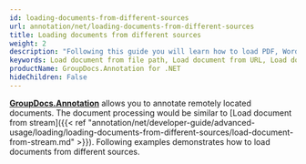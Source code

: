 ```yaml
---
id: loading-documents-from-different-sources
url: annotation/net/loading-documents-from-different-sources
title: Loading documents from different sources
weight: 2
description: "Following this guide you will learn how to load PDF, Word, Excel, PowerPoint documents by local file path, stream or URL for further processing with GroupDocs.Annotation for .NET API."
keywords: Load document from file path, Load document from URL, Load document from stream
productName: GroupDocs.Annotation for .NET
hideChildren: False
---
```


[**GroupDocs.Annotation**](https://products.groupdocs.com/annotation/net) allows you to annotate remotely located documents. The document processing would be similar to [Load document from stream]({{< ref "annotation/net/developer-guide/advanced-usage/loading/loading-documents-from-different-sources/load-document-from-stream.md" >}}).
Following examples demonstrates how to load documents from different sources.
